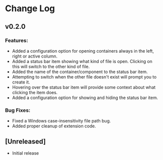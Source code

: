 # Change Log

## v0.2.0

### Features:
- Added a configuration option for opening containers always in the left, right or active column.
- Added a status bar item showing what kind of file is open. Clicking on this will switch to the other kind of file.
- Added the name of the container/component to the status bar item.
- Attempting to switch when the other file doesn't exist will prompt you to create it.
- Hovering over the status bar item will provide some context about what clicking the item does.
- Added a configuration option for showing and hiding the status bar item.

### Bug Fixes:
- Fixed a Windows case-insensitivity file path bug.
- Added proper cleanup of extension code.


## [Unreleased]
- Initial release